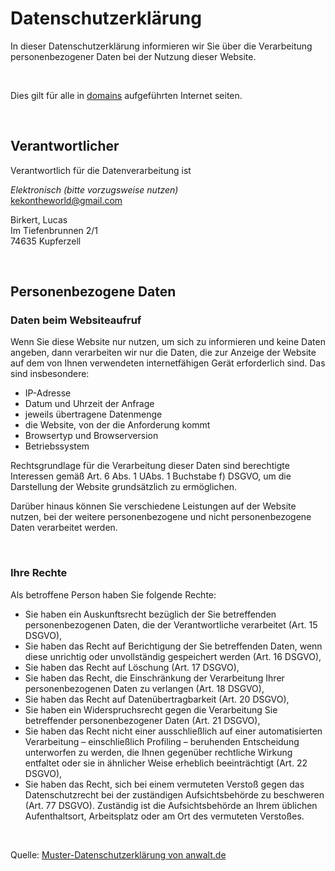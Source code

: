 # Datenschutzerklärung
In dieser Datenschutzerklärung informieren wir Sie über die Verarbeitung personenbezogener Daten bei der Nutzung dieser Website.

<br>

Dies gilt für alle in <a href="domains">domains</a> aufgeführten Internet seiten.

<br>

## **Verantwortlicher**
Verantwortlich für die Datenverarbeitung ist
<br>

*Elektronisch (bitte vorzugsweise nutzen)*<br>
kekontheworld@gmail.com
<br>

Birkert, Lucas<br>
Im Tiefenbrunnen 2/1<br>
74635 Kupferzell<br>

<br>

## **Personenbezogene Daten**

### **Daten beim Websiteaufruf**
Wenn Sie diese Website nur nutzen, um sich zu informieren und keine Daten angeben, dann verarbeiten wir nur die Daten, die zur Anzeige der Website auf dem von Ihnen verwendeten internetfähigen Gerät erforderlich sind. Das sind insbesondere:

- IP-Adresse
- Datum und Uhrzeit der Anfrage
- jeweils übertragene Datenmenge
- die Website, von der die Anforderung kommt
- Browsertyp und Browserversion
- Betriebssystem

Rechtsgrundlage für die Verarbeitung dieser Daten sind berechtigte Interessen gemäß Art. 6 Abs. 1 UAbs. 1 Buchstabe f) DSGVO, um die Darstellung der Website grundsätzlich zu ermöglichen.

Darüber hinaus können Sie verschiedene Leistungen auf der Website nutzen, bei der weitere personenbezogene und nicht personenbezogene Daten verarbeitet werden.

<br>

### **Ihre Rechte**
Als betroffene Person haben Sie folgende Rechte:
- Sie haben ein Auskunftsrecht bezüglich der Sie betreffenden personenbezogenen Daten, die der Verantwortliche verarbeitet (Art. 15 DSGVO),
- Sie haben das Recht auf Berichtigung der Sie betreffenden Daten, wenn diese unrichtig oder unvollständig gespeichert werden (Art. 16 DSGVO),
- Sie haben das Recht auf Löschung (Art. 17 DSGVO),
- Sie haben das Recht, die Einschränkung der Verarbeitung Ihrer personenbezogenen Daten zu verlangen (Art. 18 DSGVO),
- Sie haben das Recht auf Datenübertragbarkeit (Art. 20 DSGVO),
- Sie haben ein Widerspruchsrecht gegen die Verarbeitung Sie betreffender personenbezogener Daten (Art. 21 DSGVO),
- Sie haben das Recht nicht einer ausschließlich auf einer automatisierten Verarbeitung – einschließlich Profiling – beruhenden Entscheidung unterworfen zu werden, die Ihnen gegenüber rechtliche Wirkung entfaltet oder sie in ähnlicher Weise erheblich beeinträchtigt (Art. 22 DSGVO),
- Sie haben das Recht, sich bei einem vermuteten Verstoß gegen das Datenschutzrecht bei der zuständigen Aufsichtsbehörde zu beschweren (Art. 77 DSGVO). Zuständig ist die Aufsichtsbehörde an Ihrem üblichen Aufenthaltsort, Arbeitsplatz oder am Ort des vermuteten Verstoßes.

<br>

Quelle: <a href="https://www.anwalt.de/vorlage/muster-datenschutzerklaerung.php" rel="nofollow">Muster-Datenschutzerklärung von anwalt.de</a>
